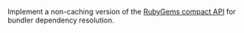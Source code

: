 Implement a non-caching version of the [RubyGems compact API](https://guides.rubygems.org/rubygems-org-compact-index-api/) for bundler dependency resolution.
